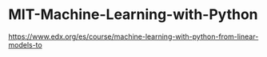 # MIT-Machine-Learning-with-Python
https://www.edx.org/es/course/machine-learning-with-python-from-linear-models-to
